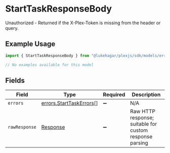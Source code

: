 # StartTaskResponseBody

Unauthorized - Returned if the X-Plex-Token is missing from the header or query.

## Example Usage

```typescript
import { StartTaskResponseBody } from "@lukehagar/plexjs/sdk/models/errors";

// No examples available for this model
```

## Fields

| Field                                                                     | Type                                                                      | Required                                                                  | Description                                                               |
| ------------------------------------------------------------------------- | ------------------------------------------------------------------------- | ------------------------------------------------------------------------- | ------------------------------------------------------------------------- |
| `errors`                                                                  | [errors.StartTaskErrors](../../../sdk/models/errors/starttaskerrors.md)[] | :heavy_minus_sign:                                                        | N/A                                                                       |
| `rawResponse`                                                             | [Response](https://developer.mozilla.org/en-US/docs/Web/API/Response)     | :heavy_minus_sign:                                                        | Raw HTTP response; suitable for custom response parsing                   |
